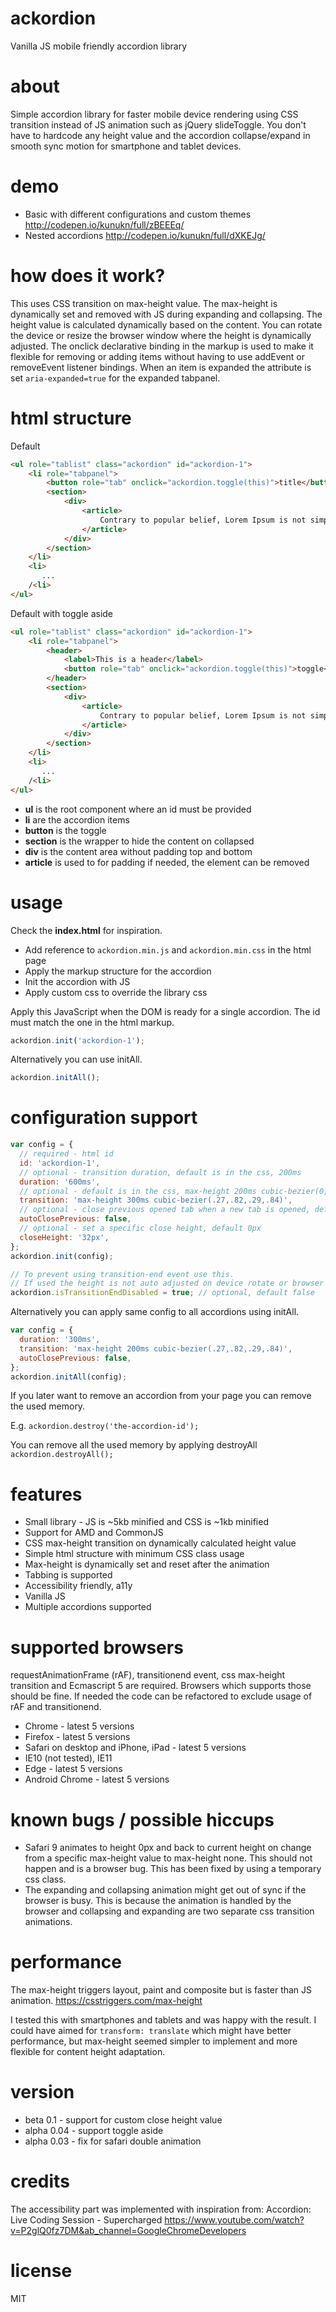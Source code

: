 # ackordion
Vanilla JS mobile friendly accordion library

# about
Simple accordion library for faster mobile device rendering using CSS transition instead of JS animation such as jQuery slideToggle. You don't have to hardcode any height value and the accordion collapse/expand in smooth sync motion for smartphone and tablet devices.

# demo
* Basic with different configurations and custom themes http://codepen.io/kunukn/full/zBEEEq/
* Nested accordions http://codepen.io/kunukn/full/dXKEJg/

# how does it work?
This uses CSS transition on max-height value. The max-height is dynamically set and removed with JS during expanding and collapsing. The height value is calculated dynamically based on the content. You can rotate the device or resize the browser window where the height is dynamically adjusted. The onclick declarative binding in the markup is used to make it flexible for removing or adding items without having to use addEvent or removeEvent listener bindings. When an item is expanded the attribute is set `aria-expanded=true` for the expanded tabpanel.

# html structure

Default
```html
<ul role="tablist" class="ackordion" id="ackordion-1">
    <li role="tabpanel">
        <button role="tab" onclick="ackordion.toggle(this)">title</button>
        <section>
            <div>
                <article> 
                    Contrary to popular belief, Lorem Ipsum is not simply random text.
                </article>
            </div>
        </section>
    </li>
    <li>
       ...
    /<li>
</ul>

```

Default with toggle aside
```html
<ul role="tablist" class="ackordion" id="ackordion-1">
    <li role="tabpanel">
        <header>
            <label>This is a header</label>
            <button role="tab" onclick="ackordion.toggle(this)">toggle</button>
        </header>
        <section>
            <div>
                <article> 
                    Contrary to popular belief, Lorem Ipsum is not simply random text.
                </article>
            </div>
        </section>
    </li>
    <li>
       ...
    /<li>
</ul>

```

* **ul** is the root component where an id must be provided
* **li** are the accordion items
* **button** is the toggle
* **section** is the wrapper to hide the content on collapsed
* **div** is the content area without padding top and bottom
* **article** is used to for padding if needed, the element can be removed

# usage

Check the **index.html** for inspiration.

* Add reference to `ackordion.min.js` and `ackordion.min.css` in the html page
* Apply the markup structure for the accordion
* Init the accordion with JS
* Apply custom css to override the library css

Apply this JavaScript when the DOM is ready for a single accordion. 
The id must match the one in the html markup.

```javascript
ackordion.init('ackordion-1');
```

Alternatively you can use initAll.

```javascript
ackordion.initAll();
```

# configuration support

```javascript
var config = {
  // required - html id
  id: 'ackordion-1', 
  // optional - transition duration, default is in the css, 200ms
  duration: '600ms', 
  // optional - default is in the css, max-height 200ms cubic-bezier(0,0,.3,1)
  transition: 'max-height 300ms cubic-bezier(.27,.82,.29,.84)', 
  // optional - close previous opened tab when a new tab is opened, default true
  autoClosePrevious: false, 
  // optional - set a specific close height, default 0px
  closeHeight: '32px',
};
ackordion.init(config);

// To prevent using transition-end event use this.
// If used the height is not auto adjusted on device rotate or browser resizing
ackordion.isTransitionEndDisabled = true; // optional, default false
```


Alternatively you can apply same config to all accordions using initAll.

```javascript
var config = {
  duration: '300ms',
  transition: 'max-height 200ms cubic-bezier(.27,.82,.29,.84)',
  autoClosePrevious: false,
};
ackordion.initAll(config);
```

If you later want to remove an accordion from your page you can remove the used memory.

E.g. `ackordion.destroy('the-accordion-id');`

You can remove all the used memory by applying destroyAll
`ackordion.destroyAll();`


# features
* Small library - JS is ~5kb minified and CSS is ~1kb minified
* Support for AMD and CommonJS
* CSS max-height transition on dynamically calculated height value
* Simple html structure with minimum CSS class usage 
* Max-height is dynamically set and reset after the animation
* Tabbing is supported
* Accessibility friendly, a11y
* Vanilla JS
* Multiple accordions supported


# supported browsers

requestAnimationFrame (rAF), transitionend event, css max-height transition and Ecmascript 5 are required.
Browsers which supports those should be fine. If needed the code can be refactored to exclude usage of rAF and transitionend. 

* Chrome - latest 5 versions
* Firefox - latest 5 versions
* Safari on desktop and iPhone, iPad - latest 5 versions
* IE10 (not tested), IE11
* Edge - latest 5 versions
* Android Chrome - latest 5 versions


# known bugs / possible hiccups
* Safari 9 animates to height 0px and back to current height on change from a specific max-height value to max-height none. This should not happen and is a browser bug. This has been fixed by using a temporary css class.
* The expanding and collapsing animation might get out of sync if the browser is busy. This is because the animation is handled by the browser and collapsing and expanding are two separate css transition animations.

# performance

The max-height triggers layout, paint and composite but is faster than JS animation. 
https://csstriggers.com/max-height

I tested this with smartphones and tablets and was happy with the result. 
I could have aimed for `transform: translate` which might have better performance, but max-height seemed simpler to implement and more flexible for content height adaptation.

# version
* beta  0.1 - support for custom close height value 
* alpha 0.04 - support toggle aside
* alpha 0.03 - fix for safari double animation

# credits
The accessibility part was implemented with inspiration from: Accordion: Live Coding Session - Supercharged
https://www.youtube.com/watch?v=P2glQ0fz7DM&ab_channel=GoogleChromeDevelopers

# license
MIT

